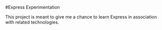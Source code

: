 #Express Experimentation

This project is meant to give me a chance to learn Express in association with related technologies.